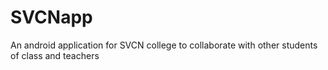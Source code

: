 # SVCNapp
An android application for SVCN college to collaborate with other students of class and teachers
